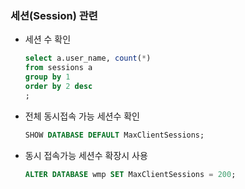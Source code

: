 
### 세션(Session) 관련

- 세션 수 확인

    ```sql
    select a.user_name, count(*)
    from sessions a
    group by 1
    order by 2 desc
    ;
    ```

- 전체 동시접속 가능 세션수 확인

    ```sql
    SHOW DATABASE DEFAULT MaxClientSessions;
    ```

- 동시 접속가능 세션수 확장시 사용

    ```sql
    ALTER DATABASE wmp SET MaxClientSessions = 200;
    ```
